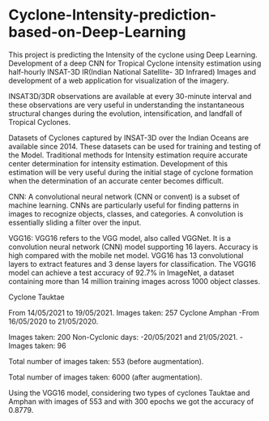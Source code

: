 # Cyclone-Intensity-prediction-based-on-Deep-Learning
This project is predicting the Intensity of the cyclone using Deep Learning.
Development of a deep CNN for Tropical Cyclone intensity estimation using half-hourly INSAT-3D IR(Indian National Satellite- 3D Infrared) Images and development of a web application for visualization of the imagery.

INSAT3D/3DR observations are available at every 30-minute interval and these observations are very useful in understanding the instantaneous structural changes during the evolution, intensification, and landfall of Tropical Cyclones.

Datasets of Cyclones captured by INSAT-3D over the Indian Oceans are available since 2014. These datasets can be used for training and testing of the Model. Traditional methods for Intensity estimation require accurate center determination for intensity estimation. Development of this estimation will be very useful during the initial stage of cyclone formation when the determination of an accurate center becomes difficult.

CNN: A convolutional neural network (CNN or convent) is a subset of machine learning. CNNs are particularly useful for finding patterns in images to recognize objects, classes, and categories. A convolution is essentially sliding a filter over the input.

VGG16: VGG16 refers to the VGG model, also called VGGNet. It is a convolution neural network (CNN) model supporting 16 layers. Accuracy is high compared with the mobile net model. VGG16 has 13 convolutional layers to extract features and 3 dense layers for classification. The VGG16 model can achieve a test accuracy of 92.7% in ImageNet, a dataset containing more than 14 million training images across 1000 object classes.

Cyclone Tauktae

From 14/05/2021 to 19/05/2021.
Images taken: 257
Cyclone Amphan -From 16/05/2020 to 21/05/2020.

Images taken: 200
Non-Cyclonic days: -20/05/2021 and 21/05/2021. -Images taken: 96

Total number of images taken: 553 (before augmentation).

Total number of images taken: 6000 (after augmentation).

Using the VGG16 model, considering two types of cyclones Tauktae and Amphan with images of 553 and with 300 epochs we got the accuracy of 0.8779.
